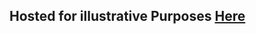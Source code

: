 ## Hosted for illustrative Purposes <a href = "https://david-connaughton.github.io/resume_interactive/" target="_blank">Here</a>